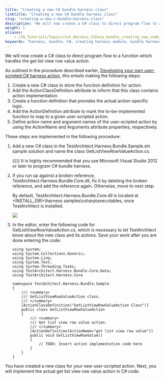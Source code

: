 ```yaml
--- 
title: "Creating a new C# bundle harness class"
linktitle: "Creating a new C# bundle harness class"
slug: "creating-a-new-c-bundle-harness-class"
description: "We will now create a C# class to direct program flow to a function which handles the get list view row value action."
weight: 1
aliases: 
    - /TA_Tutorials/Topics/tut_Harness_CSharp_bundle_creating_new_code_script_module.html
keywords: "harness, bundle, C#, creating harness module, bundle harness, creating harness module"
---
```


We will now create a C\# class to direct program flow to a function which handles the get list view row value action.

As outlined in the procedure described earlier, [Developing your own user-scripted C\# harness action](/testarchitect-tutorial/part-3-extending-testarchitect/lesson-8-using-an-automation-harness/working-with-the-c-bundle-harness/developing-your-own-user-scripted-c-bundle-harness-action), this entails making the following steps:

1.  Create a new C\# class to store the function definition for action.
2.  Add the ActionClassDefinition attribute to inform that this class contains action implementation.
3.  Create a function definition that provides the actual action-specific logic.
4.  Add the ActionDefinition attribute to mark the to-be-implemented function to map to a given user-scripted action.
5.  Define action name and argument names of the user-scripted action by using the ActionName and Arguments attribute properties, respectively.

These steps are implemented in the following procedure:

1.  Add a new C\# class in the TestArchitect.Harness.Bundle.Sample.sln sample solution and name the class GetListViewRowValueAction.cs.

    {{<important>}} It is highly recommended that you use Microsoft Visual Studio 2012 or later to program C\# bundle harness.

2.  If you run up against a broken reference, TestArchitect.Harness.Bundle.Core.dll, fix it by deleting the broken reference, and add the reference again. Otherwise, move to next step.

    By default, TestArchitect.Harness.Bundle.Core.dll is located at <INSTALL\_DIR\>\\harness samples\\csharp\\executables, once TestArchitect is installed.

    ![](/images/TA_Tutorials/Images/Invalid_path_references.png)

3.  In the editor, enter the following code for GetListViewRowValueAction.cs, which is necessary to let TestArchitect know about the new class and its actions. Save your work after you are done entering the code:

    ```
    using System;
    using System.Collections.Generic;
    using System.Linq;
    using System.Text;
    using System.Threading.Tasks;
    using TestArchitect.Harness.Bundle.Core.Data;
    using TestArchitect.Harness.Core
    
    namespace TestAchitect.Harness.Bundle.Sample
    {
        /// <summary>
        /// GetListViewRowValueAction class.
        /// </summary>
        [ActionClassDefinition("GetListViewRowValueAction Class")]
        public class GetListViewRowValueAction
        {
            /// <summary>
            /// Get list view row value action.
            /// </summary>
            [ActionDefinition(ActionName="get list view row value")]
            public void GetListViewRowValue()
            {
                // TODO: Insert action implementation code here
            }
        }
    }
    ```


You have created a new class for your new user-scripted action. Next, you will implement the actual get list view row value action in C\# code.



